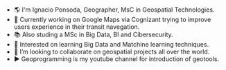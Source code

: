 - 🌎 I'm Ignacio Ponsoda, Geographer, MsC in Geospatial Technologies.
- 🔭 Currently working on Google Maps via Cognizant trying to improve users experience in their transit navegation.
- 📚 Also studing a MSc in Big Data, BI and Cibersecurity.
- 🌱 Interested on learning Big Data and Matchine learning techniques.
- 👯 I’m looking to collaborate on geospatial projects all over the world.
- ▶️ Geoprogramming is my youtube channel for introduction of geotools.

